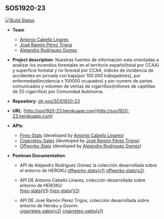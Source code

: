 ## SOS1920-23

[![Build Status](https://travis-ci.org/gti-sos/SOS1920-23.svg?branch=master)](https://travis-ci.org/gti-sos/SOS1920-23)

- **Team**
  - [Antonio Cabello Linares](https://github.com/antoniocl11)
  - [José Ramón Pérez Trigos](https://github.com/joserra123)
  - [Alejandro Rodriguez Gomez](https://github.com/alegrandoi)
- **Project description**: Nuestras fuentes de información esta orientadas a analizar los incendios forestales en el territorio español(total por CCAA) y superficie forestal y no forestal por CCAA,  indices de incidencia de accidentes
 en jornada con baja(por 100.000 trabajadores), por enfermedad(incidencia x 100000 ocupados) y por numero de partes comunicados y volumen de ventas de cigarrillos(millones de cajetillas de 20 cigarrillos) por Comunidad Autónoma.
- **Repository**: [gti-sos/SOS1920-23](https://github.com/gti-sos/SOS1920-23)
- **URL**: [http://sos1920-23.herokuapp.com](http://sos1920-23.herokuapp.com)
-  **APIs**:
    - [Fires-Stats](https://sos1920-23.herokuapp.com/#/fires-stats) (developed by [Antonio Cabello Linares](https://github.com/antoniocl11))
    - [Cigarretes-Sales](https://sos1920-23.herokuapp.com/#/cigarretes-sales) (developed by [José Ramón Pérez Trigos](https://github.com/joserra123))
    - [Offworks-Stats](https://sos1920-23.herokuapp.com/#/offworks-stats) (developed by [Alejandro Rodriguez Gomez](https://github.com/alegrandoi))

-  **Postman Documentation**:
	- API de Alejandro Rodríguez Gómez la colección desarrollada sobre el entorno de HEROKU 
		[offworks-stats(v1)](https://documenter.getpostman.com/view/10846961/SzYUY1CH) 
		[offworks-stats(v2)](https://documenter.getpostman.com/view/10846961/Szme4JHe) 

	- API DE Antonio Cabello Linares, colección desarrollada sobre entorno de HEROKU: 	
		[fires-stats(V1)](https://documenter.getpostman.com/view/10637537/SzmcbKDu)
    	[fires-stats(V2)](https://documenter.getpostman.com/view/10637537/Szf3aVeY)

	- API DE José Ramón Pérez Trigos, colección desarrollada sobre entorno de Heroku y Goorm: 	
		[cigarretes-sales(v2)](https://documenter.getpostman.com/view/10860459/SzYUa1hq)
		[cigarretes-sales(v1)](https://documenter.getpostman.com/view/10860459/Szme4J8s)


